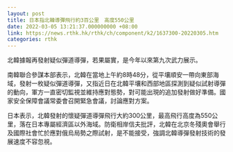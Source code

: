 ```yaml
---
layout: post
title: 日本指北韓導彈飛行約3百公里　高度550公里
date: 2022-03-05 13:21:37.000000000 +08:00
link: https://news.rthk.hk/rthk/ch/component/k2/1637300-20220305.htm
categories: rthk
---
```


北韓據報再發射疑似彈道導彈，若果屬實，是今年以來第九次武力展示。

南韓聯合參謀本部表示，北韓在當地上午約8時48分，從平壤順安一帶向東部海域，發射一枚疑似彈道導彈，又指近日在北韓平壤和西部地區探測到疑似試射導彈的動向，軍方一直密切監視並維持應對態勢，對可能出現的追加發射做好準備。國家安全保障會議常委會召開緊急會議，討論應對方案。

日本表示，北韓發射的懷疑彈道導彈飛行大約300公里，最高飛行高度為550公里，落在日本專屬經濟區以外海域。防衛相岸信夫批評，北韓在北京冬殘奧會舉行及國際社會忙於應對俄烏局勢之際試射，是不能接受，強調北韓導彈發射技術的發展速度不容忽視。
